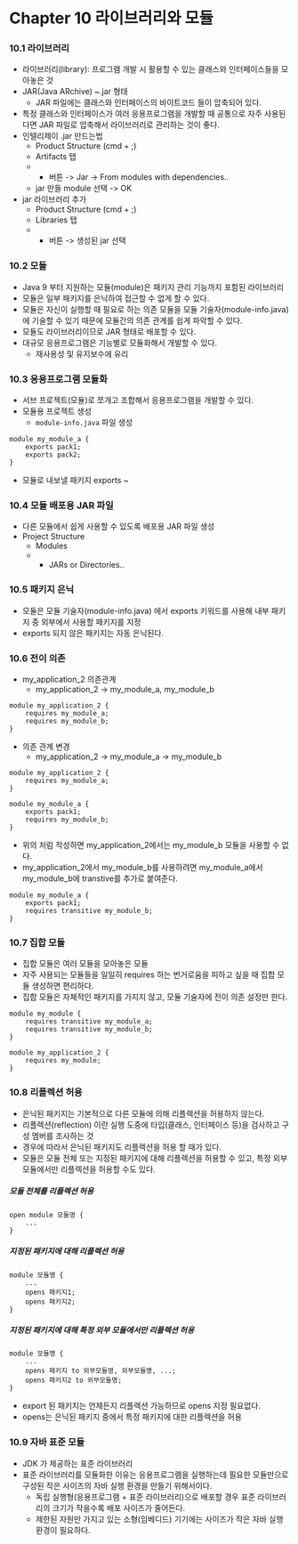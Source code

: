 # Chapter 10 라이브러리와 모듈

### 10.1 라이브러리

- 라이브러리(library): 프로그램 개발 시 활용할 수 있는 클래스와 인터페이스들을 모아놓은 것
- JAR(Java ARchive) ~.jar 형태
    - JAR 파일에는 클래스와 인터페이스의 바이트코드 들이 압축되어 있다.
- 특정 클래스와 인터페이스가 여러 응용프로그램을 개발할 때 공통으로 자주 사용된다면 JAR 파일로 압축해서 라이브러리로 관리하는 것이 좋다.
- 인텔리제이 .jar 만드는법
    - Product Structure (cmd + ;)
    - Artifacts 탭
    -
        + 버튼 -> Jar -> From modules with dependencies..
    - jar 만들 module 선택 -> OK
- jar 라이브러리 추가
    - Product Structure (cmd + ;)
    - Libraries 탭
    -
        + 버튼 -> 생성된 jar 선택

### 10.2 모듈

- Java 9 부터 지원하는 모듈(module)은 패키지 관리 기능까지 포함된 라이브러리
- 모듈은 일부 패키지를 은닉하여 접근할 수 없게 할 수 있다.
- 모듈은 자신이 실행할 때 필요로 하는 의존 모듈을 모듈 기술자(module-info.java) 에 기술할 수 있기 때문에 모듈간의 의존 관계를 쉽게 파악할 수 있다.
- 모듈도 라이브러리이므로 JAR 형태로 배포할 수 있다.
- 대규모 응용프로그램은 기능별로 모듈화해서 개발할 수 있다.
    - 재사용성 및 유지보수에 유리

### 10.3 응용프로그램 모듈화

- 서브 프로젝트(모듈)로 쪼개고 조합해서 응용프로그램을 개발할 수 있다.
- 모듈용 프로젝트 생성
    - `module-info.java` 파일 생성

```text
module my_module_a {
    exports pack1;
    exports pack2;
}
```

- 모듈로 내보낼 패키지 exports ~

### 10.4 모듈 배포용 JAR 파일

- 다른 모듈에서 쉽게 사용할 수 있도록 배포용 JAR 파일 생성
- Project Structure
    - Modules
    -
        + JARs or Directories..

### 10.5 패키지 은닉

- 모듈은 모듈 기술자(module-info.java) 에서 exports 키워드를 사용해 내부 패키지 중 외부에서 사용할 패키지를 지정
- exports 되지 않은 패키지는 자동 은닉된다.

### 10.6 전이 의존

- my_application_2 의존관계
    - my_application_2 -> my_module_a, my_module_b

```text
module my_application_2 {
    requires my_module_a;
    requires my_module_b;  
}  
```

- 의존 관계 변경
    - my_application_2 -> my_module_a -> my_module_b

```text
module my_application_2 {
    requires my_module_a;
}  
```

```text
module my_module_a {
    exports pack1;
    requires my_module_b;
}  
```

- 위의 처럼 작성하면 my_application_2에서는 my_module_b 모듈을 사용할 수 없다.
- my_application_2에서 my_module_b를 사용하려면 my_module_a에서 my_module_b에 transtive를 추가로 붙여준다.

```text
module my_module_a {
    exports pack1;
    requires transitive my_module_b;
}  
```

### 10.7 집합 모듈

- 집합 모듈은 여러 모듈을 모아놓은 모듈
- 자주 사용되는 모듈들을 일일히 requires 하는 번거로움을 피하고 싶을 때 집합 모듈 생성하면 편리하다.
- 집합 모듈은 자체적인 패키지를 가지지 않고, 모듈 기술자에 전이 의존 설정만 한다.
```text
module my_module {
    requires transitive my_module_a;
    requires transitive my_module_b;
}
```

```text
module my_application_2 {
    requires my_module;
}  
```

### 10.8 리플렉션 허용
- 은닉된 패키지는 기본적으로 다른 모듈에 의해 리플렉션을 허용하지 않는다.
- 리플렉션(reflection) 이란 실행 도중에 타입(클래스, 인터페이스 등)을 검사하고 구성 멤버를 조사하는 것
- 경우에 따라서 은닉된 패키지도 리플렉션을 허용 할 때가 있다.
- 모듈은 모듈 전체 또는 지정된 패키지에 대해 리플렉션을 허용할 수 있고, 특정 외부 모듈에서만 리플렉션을 허용할 수도 있다.
##### 모듈 전체를 리플렉션 허용
```text
open module 모듈명 {
    ...
}
```
##### 지정된 패키지에 대해 리플렉션 허용
```text
module 모듈명 {
    ...
    opens 패키지1;
    opens 패키지2;
}
```

##### 지정된 패키지에 대해 특정 외부 모듈에서만 리플렉션 허용
```text
module 모듈명 {
    ...
    opens 패키지 to 외부모듈명, 외부모듈명, ...;
    opens 패키지2 to 외부모듈명;
}
```
- export 된 패키지는 언제든지 리플렉션 가능하므로 opens 지정 필요없다.
- opens는 은닉된 패키지 중에서 특정 패키지에 대한 리플렉션을 허용

### 10.9 자바 표준 모듈
- JDK 가 제공하는 표준 라이브러리
- 표준 라이브러리를 모듈화한 이유는 응용프로그램을 실행하는데 필요한 모듈만으로 구성된 작은 사이즈의 자바 실행 환경을 만들기 위해서이다.
  - 독립 실행형(응용프로그램 + 표준 라이브러리)으로 배포할 경우 표준 라이브러리의 크기가 작을수록 배포 사이즈가 줄어든다.
  - 제한된 자원만 가지고 있는 소형(임베디드) 기기에는 사이즈가 작은 자바 실행 환경이 필요하다.
